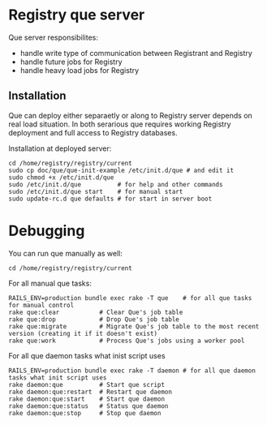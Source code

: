Registry que server
===================

Que server responsibilites:

*  handle write type of communication between Registrant and Registry
*  handle future jobs for Registry
*  handle heavy load jobs for Registry

Installation
------------

Que can deploy either separaetly or along to Registry server depends on real load situation.
In both serarious que requires working Registry deployment and full access to Registry databases. 

Installation at deployed server:

    cd /home/registry/registry/current
    sudo cp doc/que/que-init-example /etc/init.d/que # and edit it
    sudo chmod +x /etc/init.d/que
    sudo /etc/init.d/que          # for help and other commands
    sudo /etc/init.d/que start    # for manual start 
    sudo update-rc.d que defaults # for start in server boot

# Debugging

You can run que manually as well:

    cd /home/registry/registry/current

For all manual que tasks:

    RAILS_ENV=production bundle exec rake -T que    # for all que tasks for manual control
    rake que:clear           # Clear Que's job table
    rake que:drop            # Drop Que's job table
    rake que:migrate         # Migrate Que's job table to the most recent version (creating it if it doesn't exist)
    rake que:work            # Process Que's jobs using a worker pool

For all que daemon tasks what inist script uses

    RAILS_ENV=production bundle exec rake -T daemon # for all que daemon tasks what init script uses
    rake daemon:que          # Start que script
    rake daemon:que:restart  # Restart que daemon
    rake daemon:que:start    # Start que daemon
    rake daemon:que:status   # Status que daemon
    rake daemon:que:stop     # Stop que daemon
